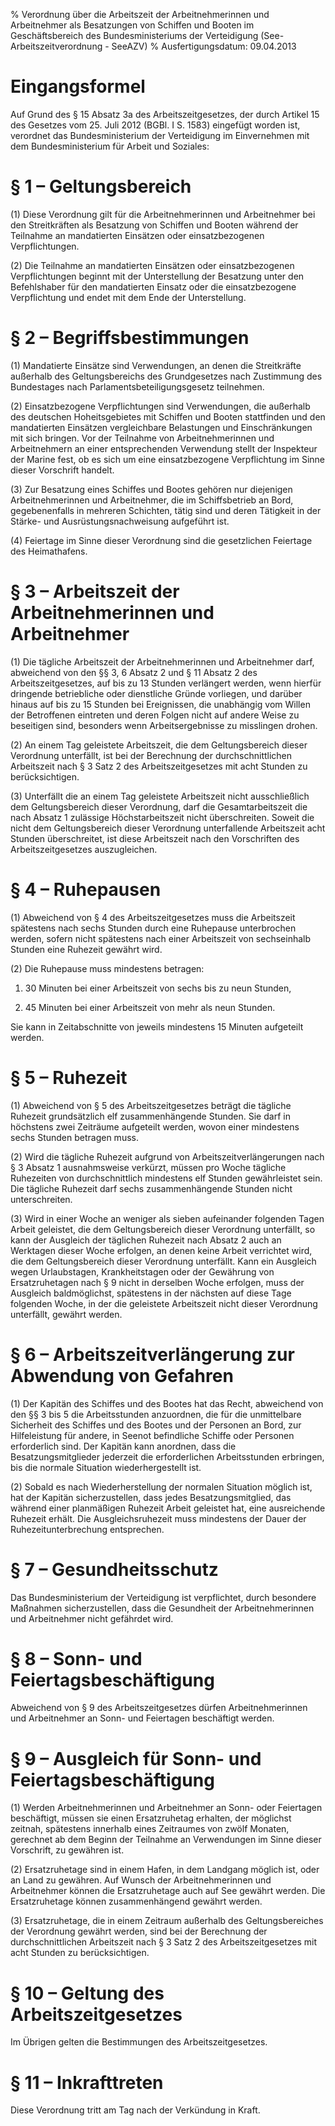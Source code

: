 % Verordnung über die Arbeitszeit der Arbeitnehmerinnen und Arbeitnehmer als Besatzungen von Schiffen und Booten im Geschäftsbereich des Bundesministeriums der Verteidigung  (See-Arbeitszeitverordnung - SeeAZV)
% Ausfertigungsdatum: 09.04.2013
 
# Eingangsformel

Auf Grund des § 15 Absatz 3a des Arbeitszeitgesetzes, der durch Artikel 15 des Gesetzes vom 25. Juli 2012 (BGBl. I S. 1583) eingefügt worden ist, verordnet das Bundesministerium der Verteidigung im Einvernehmen mit dem Bundesministerium für Arbeit und Soziales:

# § 1 – Geltungsbereich

(1) Diese Verordnung gilt für die Arbeitnehmerinnen und Arbeitnehmer bei den Streitkräften als Besatzung von Schiffen und Booten während der Teilnahme an mandatierten Einsätzen oder einsatzbezogenen Verpflichtungen.

(2) Die Teilnahme an mandatierten Einsätzen oder einsatzbezogenen Verpflichtungen beginnt mit der Unterstellung der Besatzung unter den Befehlshaber für den mandatierten Einsatz oder die einsatzbezogene Verpflichtung und endet mit dem Ende der Unterstellung.

# § 2 – Begriffsbestimmungen

(1) Mandatierte Einsätze sind Verwendungen, an denen die Streitkräfte außerhalb des Geltungsbereichs des Grundgesetzes nach Zustimmung des Bundestages nach Parlamentsbeteiligungsgesetz teilnehmen.

(2) Einsatzbezogene Verpflichtungen sind Verwendungen, die außerhalb des deutschen Hoheitsgebietes mit Schiffen und Booten stattfinden und den mandatierten Einsätzen vergleichbare Belastungen und Einschränkungen mit sich bringen. Vor der Teilnahme von Arbeitnehmerinnen und Arbeitnehmern an einer entsprechenden Verwendung stellt der Inspekteur der Marine fest, ob es sich um eine einsatzbezogene Verpflichtung im Sinne dieser Vorschrift handelt.

(3) Zur Besatzung eines Schiffes und Bootes gehören nur diejenigen Arbeitnehmerinnen und Arbeitnehmer, die im Schiffsbetrieb an Bord, gegebenenfalls in mehreren Schichten, tätig sind und deren Tätigkeit in der Stärke- und Ausrüstungsnachweisung aufgeführt ist.

(4) Feiertage im Sinne dieser Verordnung sind die gesetzlichen Feiertage des Heimathafens.

# § 3 – Arbeitszeit der Arbeitnehmerinnen und Arbeitnehmer

(1) Die tägliche Arbeitszeit der Arbeitnehmerinnen und Arbeitnehmer darf, abweichend von den §§ 3, 6 Absatz 2 und § 11 Absatz 2 des Arbeitszeitgesetzes, auf bis zu 13 Stunden verlängert werden, wenn hierfür dringende betriebliche oder dienstliche Gründe vorliegen, und darüber hinaus auf bis zu 15 Stunden bei Ereignissen, die unabhängig vom Willen der Betroffenen eintreten und deren Folgen nicht auf andere Weise zu beseitigen sind, besonders wenn Arbeitsergebnisse zu misslingen drohen.

(2) An einem Tag geleistete Arbeitszeit, die dem Geltungsbereich dieser Verordnung unterfällt, ist bei der Berechnung der durchschnittlichen Arbeitszeit nach § 3 Satz 2 des Arbeitszeitgesetzes mit acht Stunden zu berücksichtigen.

(3) Unterfällt die an einem Tag geleistete Arbeitszeit nicht ausschließlich dem Geltungsbereich dieser Verordnung, darf die Gesamtarbeitszeit die nach Absatz 1 zulässige Höchstarbeitszeit nicht überschreiten. Soweit die nicht dem Geltungsbereich dieser Verordnung unterfallende Arbeitszeit acht Stunden überschreitet, ist diese Arbeitszeit nach den Vorschriften des Arbeitszeitgesetzes auszugleichen.

# § 4 – Ruhepausen

(1) Abweichend von § 4 des Arbeitszeitgesetzes muss die Arbeitszeit spätestens nach sechs Stunden durch eine Ruhepause unterbrochen werden, sofern nicht spätestens nach einer Arbeitszeit von sechseinhalb Stunden eine Ruhezeit gewährt wird.

(2) Die Ruhepause muss mindestens betragen:

1. 30 Minuten bei einer Arbeitszeit von sechs bis zu neun Stunden,

2. 45 Minuten bei einer Arbeitszeit von mehr als neun Stunden.

Sie kann in Zeitabschnitte von jeweils mindestens 15 Minuten aufgeteilt werden.

# § 5 – Ruhezeit

(1) Abweichend von § 5 des Arbeitszeitgesetzes beträgt die tägliche Ruhezeit grundsätzlich elf zusammenhängende Stunden. Sie darf in höchstens zwei Zeiträume aufgeteilt werden, wovon einer mindestens sechs Stunden betragen muss.

(2) Wird die tägliche Ruhezeit aufgrund von Arbeitszeitverlängerungen nach § 3 Absatz 1 ausnahmsweise verkürzt, müssen pro Woche tägliche Ruhezeiten von durchschnittlich mindestens elf Stunden gewährleistet sein. Die tägliche Ruhezeit darf sechs zusammenhängende Stunden nicht unterschreiten.

(3) Wird in einer Woche an weniger als sieben aufeinander folgenden Tagen Arbeit geleistet, die dem Geltungsbereich dieser Verordnung unterfällt, so kann der Ausgleich der täglichen Ruhezeit nach Absatz 2 auch an Werktagen dieser Woche erfolgen, an denen keine Arbeit verrichtet wird, die dem Geltungsbereich dieser Verordnung unterfällt. Kann ein Ausgleich wegen Urlaubstagen, Krankheitstagen oder der Gewährung von Ersatzruhetagen nach § 9 nicht in derselben Woche erfolgen, muss der Ausgleich baldmöglichst, spätestens in der nächsten auf diese Tage folgenden Woche, in der die geleistete Arbeitszeit nicht dieser Verordnung unterfällt, gewährt werden.

# § 6 – Arbeitszeitverlängerung zur Abwendung von Gefahren

(1) Der Kapitän des Schiffes und des Bootes hat das Recht, abweichend von den §§ 3 bis 5 die Arbeitsstunden anzuordnen, die für die unmittelbare Sicherheit des Schiffes und des Bootes und der Personen an Bord, zur Hilfeleistung für andere, in Seenot befindliche Schiffe oder Personen erforderlich sind. Der Kapitän kann anordnen, dass die Besatzungsmitglieder jederzeit die erforderlichen Arbeitsstunden erbringen, bis die normale Situation wiederhergestellt ist.

(2) Sobald es nach Wiederherstellung der normalen Situation möglich ist, hat der Kapitän sicherzustellen, dass jedes Besatzungsmitglied, das während einer planmäßigen Ruhezeit Arbeit geleistet hat, eine ausreichende Ruhezeit erhält. Die Ausgleichsruhezeit muss mindestens der Dauer der Ruhezeitunterbrechung entsprechen.

# § 7 – Gesundheitsschutz

Das Bundesministerium der Verteidigung ist verpflichtet, durch besondere Maßnahmen sicherzustellen, dass die Gesundheit der Arbeitnehmerinnen und Arbeitnehmer nicht gefährdet wird.

# § 8 – Sonn- und Feiertagsbeschäftigung

Abweichend von § 9 des Arbeitszeitgesetzes dürfen Arbeitnehmerinnen und Arbeitnehmer an Sonn- und Feiertagen beschäftigt werden.

# § 9 – Ausgleich für Sonn- und Feiertagsbeschäftigung

(1) Werden Arbeitnehmerinnen und Arbeitnehmer an Sonn- oder Feiertagen beschäftigt, müssen sie einen Ersatzruhetag erhalten, der möglichst zeitnah, spätestens innerhalb eines Zeitraumes von zwölf Monaten, gerechnet ab dem Beginn der Teilnahme an Verwendungen im Sinne dieser Vorschrift, zu gewähren ist.

(2) Ersatzruhetage sind in einem Hafen, in dem Landgang möglich ist, oder an Land zu gewähren. Auf Wunsch der Arbeitnehmerinnen und Arbeitnehmer können die Ersatzruhetage auch auf See gewährt werden. Die Ersatzruhetage können zusammenhängend gewährt werden.

(3) Ersatzruhetage, die in einem Zeitraum außerhalb des Geltungsbereiches der Verordnung gewährt werden, sind bei der Berechnung der durchschnittlichen Arbeitszeit nach § 3 Satz 2 des Arbeitszeitgesetzes mit acht Stunden zu berücksichtigen.

# § 10 – Geltung des Arbeitszeitgesetzes

Im Übrigen gelten die Bestimmungen des Arbeitszeitgesetzes.

# § 11 – Inkrafttreten

Diese Verordnung tritt am Tag nach der Verkündung in Kraft.
